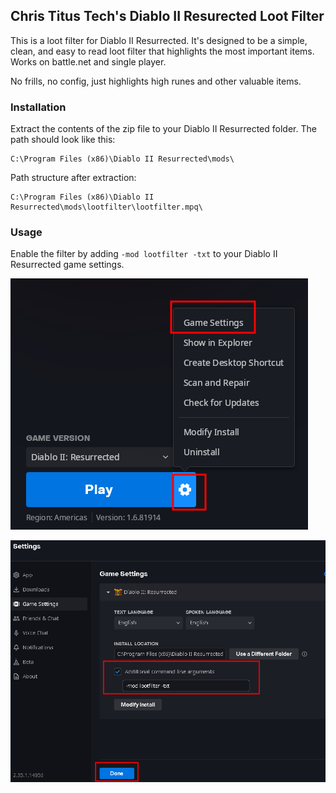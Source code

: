 ## Chris Titus Tech's Diablo II Resurected Loot Filter

This is a loot filter for Diablo II Resurrected. It's designed to be a simple, clean, and easy to read loot filter that highlights the most important items. Works on battle.net and single player.

No frills, no config, just highlights high runes and other valuable items.

### Installation

Extract the contents of the zip file to your Diablo II Resurrected folder. The path should look like this:

```
C:\Program Files (x86)\Diablo II Resurrected\mods\
```

Path structure after extraction:

```
C:\Program Files (x86)\Diablo II Resurrected\mods\lootfilter\lootfilter.mpq\
```

### Usage

Enable the filter by adding `-mod lootfilter -txt` to your Diablo II Resurrected game settings.

![gameset1](./gameset1.png)

![gameset2](./gameset2.png)
